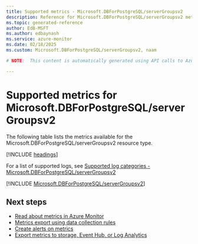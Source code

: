 ```yaml
---
title: Supported metrics - Microsoft.DBForPostgreSQL/serverGroupsv2
description: Reference for Microsoft.DBForPostgreSQL/serverGroupsv2 metrics in Azure Monitor.
ms.topic: generated-reference
author: EdB-MSFT
ms.author: edbaynash
ms.service: azure-monitor
ms.date: 02/18/2025
ms.custom: Microsoft.DBForPostgreSQL/serverGroupsv2, naam

# NOTE:  This content is automatically generated using API calls to Azure. Any edits made on these files will be overwritten in the next run of the script. 

---
```


  
# Supported metrics for Microsoft.DBForPostgreSQL/serverGroupsv2
  
The following table lists the metrics available for the Microsoft.DBForPostgreSQL/serverGroupsv2 resource type.  
  
  
[!INCLUDE [headings](~/reusable-content/ce-skilling/azure/includes/azure-monitor/reference/metrics/metrics-headings.md)]  
  
  
  
For a list of supported logs, see [Supported log categories - Microsoft.DBForPostgreSQL/serverGroupsv2](../supported-logs/microsoft-dbforpostgresql-servergroupsv2-logs.md)  
  
 

[!INCLUDE [Microsoft.DBForPostgreSQL/serverGroupsv2](~/reusable-content/ce-skilling/azure/includes/azure-monitor/reference/metrics/microsoft-dbforpostgresql-servergroupsv2-metrics-include.md)]  



## Next steps

- [Read about metrics in Azure Monitor](/azure/azure-monitor/data-platform)
- [Metrics export using data collection rules](/azure/azure-monitor/essentials/data-collection-metrics)
- [Create alerts on metrics](/azure/azure-monitor/alerts/alerts-overview)
- [Export metrics to storage, Event Hub, or Log Analytics](/azure/azure-monitor/essentials/platform-logs-overview)
